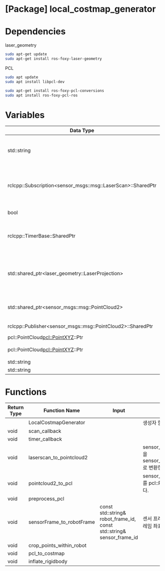 # [Package] local_costmap_generator

# Dependencies

laser_geometry

```bash
sudo apt-get update
sudo apt-get install ros-foxy-laser-geometry
```

PCL

```bash
sudo apt update
sudo apt install libpcl-dev

sudo apt-get install ros-foxy-pcl-conversions
sudo apt install ros-foxy-pcl-ros
```

# Variables

|Data Type|Variable Name|Description|
|---|---|---|
|std::string|laserscan_topic|라이다 센서의 스캔 데이터를 수신하기 위해 토픽 이름을 저장다.|
|rclcpp::Subscription<sensor_msgs::msg::LaserScan>::SharedPtr|sub_laserscan_|토픽을 subscribe하기 위한 subscriber 객체를 나타내는 스마트 포인터|
|bool|is_laserscan_received_|LaserScan data 수신 여부|
|rclcpp::TimerBase::SharedPtr|timer_|주어진 주기마다 지정된 콜백함수를 호출하는 타이머|
|std::shared_ptr<laser_geometry::LaserProjection>|laser_projection_|laser_geometry 라이브러리에 있는 LaserProjection 클래스의 인스턴스|
|std::shared_ptr<sensor_msgs::msg::PointCloud2>|pointcloud2_|point cloud 데이터를 저장하는 스마트 포인터|
|rclcpp::Publisher<sensor_msgs::msg::PointCloud2>::SharedPtr|pub_pointcloud2_|PointCloud2 Publisher|
|pcl::PointCloud<pcl::PointXYZ>::Ptr|pcl_|PCL instance|
|pcl::PointCloud<pcl::PointXYZ>::Ptr|preprocessed_pcl_|전처리된 pcl 데이터를 저장한다.|
|std::string|robot_frame_id_||
|std::string|sensor_frame_id_||

# Functions

|Return Type|Function Name|Input|Description|
|---|---|---|---|
||LocalCostmapGenerator||생성자 함수|
|void|scan_callback|||
|void|timer_callback|
|void|laserscan_to_pointcloud2||sensor_msgs::LaserScan을 sensor_msgs::PointCloud2로 변환한다.|
|void|pointcloud2_to_pcl||sensor_msgs::PointCloud2를 pcl::PointCloud로 변환한다.|
|void|preprocess_pcl||
|void|sensorFrame_to_robotFrame|const std::string& robot_frame_id, const std::string& sensor_frame_id|센서 프레임 좌표계를 로봇 프레임 좌표계로 변환한다.|
|void|crop_points_within_robot|||
|void|pcl_to_costmap|||
|void|inflate_rigidbody|||
